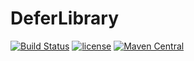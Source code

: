 # DeferLibrary

[![Build Status](https://travis-ci.org/lancomsystems/defer.svg?branch=master)](https://travis-ci.org/lancomsystems/defer)
[![license](https://img.shields.io/github/license/lancomsystems/defer.svg)](https://github.com/lancomsystems/defer/blob/master/LICENSE)
[![Maven Central](https://img.shields.io/maven-central/v/de.lancom.systems.defer/defer.svg)](https://mvnrepository.com/artifact/de.lancom.systems.defer)
